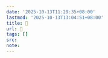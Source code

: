 ```yaml
---
date: '2025-10-13T11:29:35+08:00'
lastmod: '2025-10-13T13:04:51+08:00'
title: 󰢌
url: 󰢌
tags: []
src:
note:
---
```

